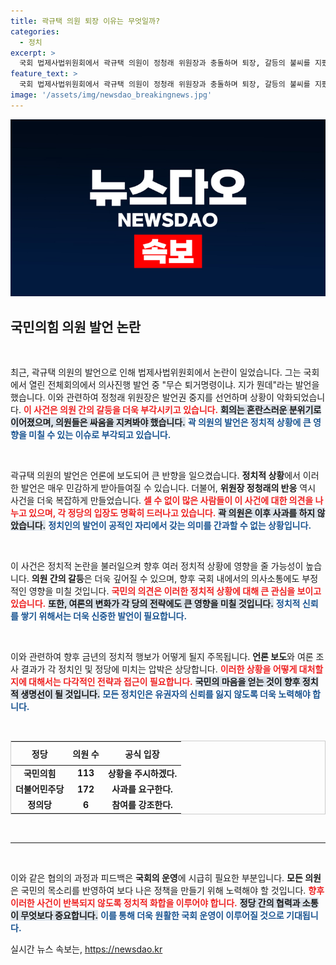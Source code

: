 ```yaml
---
title: 곽규택 의원 퇴장 이유는 무엇일까?
categories:
  - 정치
excerpt: >
  국회 법제사법위원회에서 곽규택 의원이 정청래 위원장과 충돌하며 퇴장, 갈등의 불씨를 지폈다. 그가 사과 없이 퇴거명령에 반발한 이 사건은 정치권의 뜨거운 논란을 예고한다. 클릭해 진실을 확인해보세요!
feature_text: >
  국회 법제사법위원회에서 곽규택 의원이 정청래 위원장과 충돌하며 퇴장, 갈등의 불씨를 지폈다. 그가 사과 없이 퇴거명령에 반발한 이 사건은 정치권의 뜨거운 논란을 예고한다. 클릭해 진실을 확인해보세요!
image: '/assets/img/newsdao_breakingnews.jpg'
---
```


<p><img src="/assets/img/newsdao_breakingnews.jpg" alt="cryptoinkorea 속보" /></p>

<h2 data-ke-size="size26">국민의힘 의원 발언 논란</h2>

<p data-ke-size="size16">&nbsp;</p>

<p>최근, 곽규택 의원의 발언으로 인해 법제사법위원회에서 논란이 일었습니다. 그는 국회에서 열린 전체회의에서 의사진행 발언 중 "무슨 퇴거명령이냐. 지가 뭔데"라는 발언을 했습니다. 이와 관련하여 정청래 위원장은 발언권 중지를 선언하며 상황이 악화되었습니다. <b><span style="color: #ee2323;">이 사건은 의원 간의 갈등을 더욱 부각시키고 있습니다.</span></b> <b><span style="background-color: #21538527;">회의는 혼란스러운 분위기로 이어졌으며, 의원들은 싸움을 지켜봐야 했습니다.</span></b> <b><span style="color: #1a5490;">곽 의원의 발언은 정치적 상황에 큰 영향을 미칠 수 있는 이슈로 부각되고 있습니다.</span></b></p>

<p data-ke-size="size16">&nbsp;</p>

<p>곽규택 의원의 발언은 언론에 보도되어 큰 반향을 일으켰습니다. <b>정치적 상황</b>에서 이러한 발언은 매우 민감하게 받아들여질 수 있습니다. 더불어, <b>위원장 정청래의 반응</b> 역시 사건을 더욱 복잡하게 만들었습니다. <b><span style="color: #ee2323;">셀 수 없이 많은 사람들이 이 사건에 대한 의견을 나누고 있으며, 각 정당의 입장도 명확히 드러나고 있습니다.</span></b> <b><span style="background-color: #21538527;">곽 의원은 이후 사과를 하지 않았습니다.</span></b> <b><span style="color: #1a5490;">정치인의 발언이 공적인 자리에서 갖는 의미를 간과할 수 없는 상황입니다.</span></b></p>

<p data-ke-size="size16">&nbsp;</p>

<p>이 사건은 정치적 논란을 불러일으켜 향후 여러 정치적 상황에 영향을 줄 가능성이 높습니다. <b>의원 간의 갈등</b>은 더욱 깊어질 수 있으며, 향후 국회 내에서의 의사소통에도 부정적인 영향을 미칠 것입니다. <b><span style="color: #ee2323;">국민의 의견은 이러한 정치적 상황에 대해 큰 관심을 보이고 있습니다.</span></b> <b><span style="background-color: #21538527;">또한, 여론의 변화가 각 당의 전략에도 큰 영향을 미칠 것입니다.</span></b> <b><span style="color: #1a5490;">정치적 신뢰를 쌓기 위해서는 더욱 신중한 발언이 필요합니다.</span></b></p>

<p data-ke-size="size16">&nbsp;</p>

<p>이와 관련하여 향후 금년의 정치적 행보가 어떻게 될지 주목됩니다. <b>언론 보도</b>와 여론 조사 결과가 각 정치인 및 정당에 미치는 압박은 상당합니다. <b><span style="color: #ee2323;">이러한 상황을 어떻게 대처할지에 대해서는 다각적인 전략과 접근이 필요합니다.</span></b> <b><span style="background-color: #21538527;">국민의 마음을 얻는 것이 향후 정치적 생명선이 될 것입니다.</span></b> <b><span style="color: #1a5490;">모든 정치인은 유권자의 신뢰를 잃지 않도록 더욱 노력해야 합니다.</span></b></p>

<p data-ke-size="size16">&nbsp;</p>

<table style="width: 100%; border: 1px solid #cccccc;">
    <thead>
        <tr>
            <th style="text-align: center; height: 30px;">정당</th>
            <th style="text-align: center; height: 30px;">의원 수</th>
            <th style="text-align: center; height: 30px;">공식 입장</th>
        </tr>
    </thead>
    <tbody>
        <tr>
            <td style="text-align: center; height: 17px;"><b>국민의힘</b></td>
            <td style="text-align: center; height: 17px;"><b>113</b></td>
            <td style="text-align: center; height: 17px;"><b>상황을 주시하겠다.</b></td>
        </tr>
        <tr>
            <td style="text-align: center; height: 17px;"><b>더불어민주당</b></td>
            <td style="text-align: center; height: 17px;"><b>172</b></td>
            <td style="text-align: center; height: 17px;"><b>사과를 요구한다.</b></td>
        </tr>
        <tr>
            <td style="text-align: center; height: 17px;"><b>정의당</b></td>
            <td style="text-align: center; height: 17px;"><b>6</b></td>
            <td style="text-align: center; height: 17px;"><b>참여를 강조한다.</b></td>
        </tr>
    </tbody>
</table>

<p data-ke-size="size16">&nbsp;</p>

<hr>

<p data-ke-size="size16">&nbsp;</p>

<p>이와 같은 협의의 과정과 피드백은 <b>국회의 운영</b>에 시급히 필요한 부분입니다. <b>모든 의원</b>은 국민의 목소리를 반영하여 보다 나은 정책을 만들기 위해 노력해야 할 것입니다. <b><span style="color: #ee2323;">향후 이러한 사건이 반복되지 않도록 정치적 화합을 이루어야 합니다.</span></b> <b><span style="background-color: #21538527;">정당 간의 협력과 소통이 무엇보다 중요합니다.</span></b> <b><span style="color: #1a5490;">이를 통해 더욱 원활한 국회 운영이 이루어질 것으로 기대됩니다.</span></b></p>
실시간 뉴스 속보는, <a href="https://newsdao.kr" rel="dofollow">https://newsdao.kr</a>


